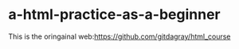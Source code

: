 # a-html-practice-as-a-beginner
This is the oringainal web:https://github.com/gitdagray/html_course
